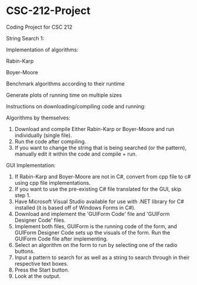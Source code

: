 # CSC-212-Project
Coding Project for CSC 212

String Search 1:

Implementation of algorithms:

  Rabin-Karp 

  Boyer-Moore 

Benchmark algorithms according to their runtime

Generate plots of running time on multiple sizes


Instructions on downloading/compiling code and running:

Algorithms by themselves:

1. Download and compile Either Rabin-Karp or Boyer-Moore and run individually (single file).
2. Run the code after compiling.
3. If you want to change the string that is being searched (or the pattern), manually edit it within the code and compile + run.

GUI Implementation:

1. If Rabin-Karp and Boyer-Moore are not in C#, convert from cpp file to c# using cpp file implementations.
2. If you want to use the pre-existing C# file translated for the GUI, skip step 1.
3. Have Microsoft Visual Studio available for use with .NET library for C# installed (it is based off of Windows Forms in C#).
4. Download and implement the 'GUIForm Code' file and 'GUIForm Designer Code' files.
5. Implement both files, GUIForm is the running code of the form, and GUIForm Designer Code sets up the visuals of the form. Run the GUIForm Code file after implementing.
6. Select an algorithm on the form to run by selecting one of the radio buttons.
7. Input a pattern to search for as well as a string to search through in their respective text boxes.
8. Press the Start button.
9. Look at the output.
